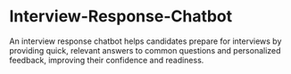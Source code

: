 # Interview-Response-Chatbot
An interview response chatbot helps candidates prepare for interviews by providing quick, relevant answers to common questions and personalized feedback, improving their confidence and readiness.
